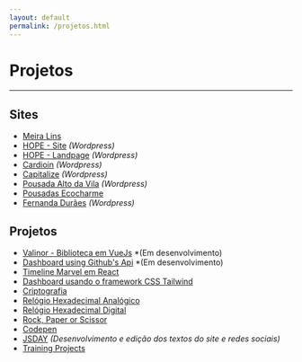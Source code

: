 ```yaml
---
layout: default
permalink: /projetos.html
---
```


# Projetos

<hr>

## Sites

- [<i class="icon icon-link"></i> Meira Lins](http://www.meiralinsvw.com.br/)
- [<i class="icon icon-link"></i> HOPE - Site](https://www.hope.com.br) _(Wordpress)_
- [<i class="icon icon-link"></i> HOPE - Landpage](https://www.hope.com.br/cursotransplanteendotelial/) _(Wordpress)_
- [<i class="icon icon-link"></i> Cardioin](https://www.cardioin.com.br/) _(Wordpress)_
- [<i class="icon icon-link"></i> Capitalize](http://www.capitalizeconsultores.com.br/) _(Wordpress)_
- [<i class="icon icon-link"></i> Pousada Alto da Vila](http://pousadaaltodavila.com.br/) _(Wordpress)_
- [<i class="icon icon-link"></i> Pousadas Ecocharme](http://pousadasecocharme.com.br/)
- [<i class="icon icon-link"></i> Fernanda Durães](http://www.fernandaduraes.com.br/) _(Wordpress)_

## Projetos

- [<i class="icon icon-link"></i> Valinor - Biblioteca em VueJs](https://valinor-vuejs.herokuapp.com/index.html#/) \*(Em desenvolvimento)
- [<i class="icon icon-link"></i> Dashboard using Github's Api](http://dashboard-github-api.herokuapp.com/dashboard-vue/dashboard.html) \*(Em desenvolvimento)
- [<i class="icon icon-link"></i> Timeline Marvel em React](https://timeline-marvel-react.herokuapp.com/)
- [<i class="icon icon-link"></i> Dashboard usando o framework CSS Tailwind](/tailwind-dashboard/index.html)
- [<i class="icon icon-link"></i> Criptografia](https://projects-2019.herokuapp.com/velocicriptor/criptor.html)
- [<i class="icon icon-link"></i> Relógio Hexadecimal Analógico](https://projects-2019.herokuapp.com/relogio_hex/relogio_analogico.html)
- [<i class="icon icon-link"></i> Relógio Hexadecimal Digital](https://projects-2019.herokuapp.com/relogio_hex/relogio_digital.html)
- [<i class="icon icon-link"></i> Rock, Paper or Scissor](https://projects-2019.herokuapp.com/rock_paper_scissor/rock_paper_scissor.html)
- [<i class="icon icon-link"></i> Codepen](https://codepen.io/jonathanslima/)
- [<i class="icon icon-link"></i> JSDAY](http://rec.jsday.com.br/) _(Desenvolvimento e edição dos textos do site e redes sociais)_
- [<i class="icon icon-link"></i> Training Projects](https://github.com/training-projects)
